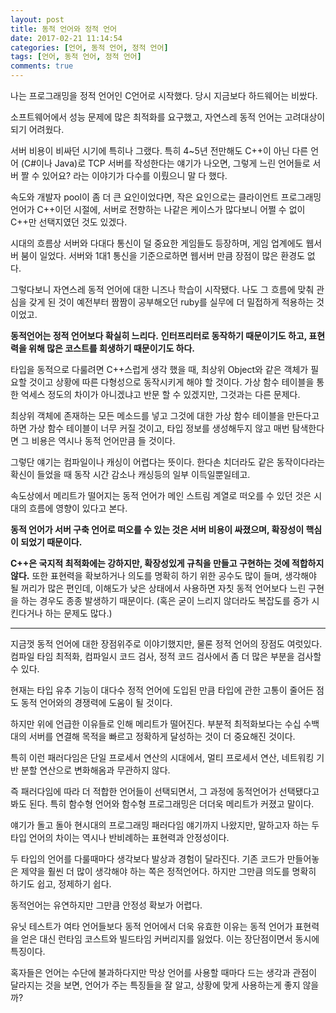 ```yaml
---
layout: post
title: 동적 언어와 정적 언어
date: 2017-02-21 11:14:54
categories: [언어, 동적 언어, 정적 언어]
tags: [언어, 동적 언어, 정적 언어]
comments: true
---
```

나는 프로그래밍을 정적 언어인 C언어로 시작했다.
당시 지금보다 하드웨어는 비쌌다.  
  
소프트웨어에서 성능 문제에 많은 최적화를 요구했고, 자연스레 동적 언어는 고려대상이 되기 어려웠다.  
  
서버 비용이 비싸던 시기에 특히나 그랬다.
특히 4~5년 전만해도 C++이 아닌 다른 언어 (C#이나 Java)로 TCP 서버를 작성한다는 얘기가 나오면, 그렇게 느린 언어들로 서버 짤 수 있어요? 라는 이야기가 다수를 이뤘으니 말 다 했다.
  
속도와 개발자 pool이 좀 더 큰 요인이었다면, 작은 요인으로는 클라이언트 프로그래밍 언어가 C++이던 시절에, 서버로 전향하는 나같은 케이스가 많다보니 어쩔 수 없이 C++만 선택지였던 것도 있겠다.
  
시대의 흐름상 서버와 다대다 통신이 덜 중요한 게임들도 등장하며, 게임 업계에도 웹서버 붐이 일었다.
서버와 1대1 통신을 기준으로하면 웹서버 만큼 장점이 많은 환경도 없다.
  
그렇다보니 자연스레 동적 언어에 대한 니즈나 학습이 시작됐다.
나도 그 흐름에 맞춰 관심을 갖게 된 것이 예전부터 짬짬이 공부해오던 ruby를 실무에 더 밀접하게 적용하는 것이었고.
  
**동적언어는 정적 언어보다 확실히 느리다.**
**인터프리터로 동작하기 때문이기도 하고, 표현력을 위해 많은 코스트를 희생하기 때문이기도 하다.**
  
타입을 동적으로 다룰려면 C++스럽게 생각 했을 때, 최상위 Object와 같은 객체가 필요할 것이고 상황에 따른 다형성으로 동작시키게 해야 할 것이다. 가상 함수 테이블을 통한 억세스 정도의 차이가 아니겠냐고 반문 할 수 있겠지만, 그것과는 다른 문제다.
  
최상위 객체에 존재하는 모든 메소드를 넣고 그것에 대한 가상 함수 테이블을 만든다고 하면 가상 함수 테이블이 너무 커질 것이고, 타입 정보를 생성해두지 않고 매번 탐색한다면 그 비용은 역시나 동적 언어만큼 들 것이다.
  
그렇단 얘기는 컴파일이나 캐싱이 어렵다는 뜻이다. 한다손 치더라도 같은 동작이다라는 확신이 들었을 때 동작 시간 감소나 캐싱등의 일부 이득일뿐일테고.
  
  
속도상에서 메리트가 떨어지는 동적 언어가 메인 스트림 계열로 떠오를 수 있던 것은 시대의 흐름에 영향이 있다고 본다.
  
**동적 언어가 서버 구축 언어로 떠오를 수 있는 것은 서버 비용이 싸졌으며, 확장성이 핵심이 되었기 때문이다.**
  
**C++은 국지적 최적화에는 강하지만, 확장성있게 규칙을 만들고 구현하는 것에 적합하지 않다.**
또한 표현력을 확보하거나 의도를 명확히 하기 위한 공수도 많이 들며, 생각해야 될 꺼리가 많은 편인데, 이해도가 낮은 상태에서 사용하면 자칫 동적 언어보다 느린 구현을 하는 경우도 종종 발생하기 때문이다. (혹은 굳이 느리지 않더라도 복잡도를 증가 시킨다거나 하는 문제도 많다.)

---

지금껏 동적 언어에 대한 장점위주로 이야기했지만, 물론 정적 언어의 장점도 여럿있다.
컴파일 타임 최적화, 컴파일시 코드 검사, 정적 코드 검사에서 좀 더 많은 부분을 검사할 수 있다.
  
현재는 타입 유추 기능이 대다수 정적 언어에 도입된 만큼 타입에 관한 고통이 줄어든 점도 동적 언어와의 경쟁력에 도움이 될 것이다.
  
하지만 위에 언급한 이유들로 인해 메리트가 떨어진다.
부분적 최적화보다는 수십 수백대의 서버를 연결해 목적을 빠르고 정확하게 달성하는 것이 더 중요해진 것이다.
  
특히 이런 패러다임은 단일 프로세서 연산의 시대에서, 멀티 프로세서 연산, 네트워킹 기반 분할 연산으로 변화해옴과 무관하지 않다.
  
즉 패러다임에 따라 더 적합한 언어들이 선택되면서, 그 과정에 동적언어가 선택됐다고 봐도 된다.
특히 함수형 언어와 함수형 프로그래밍은 더더욱 메리트가 커졌고 말이다.
  
얘기가 돌고 돌아 현시대의 프로그래밍 패러다임 얘기까지 나왔지만, 말하고자 하는 두 타입 언어의 차이는 역시나 반비례하는 표현력과 안정성이다.
  
두 타입의 언어를 다룰때마다 생각보다 발상과 경험이 달라진다. 기존 코드가 만들어놓은 제약을 훨씬 더 많이 생각해야 하는 쪽은 정적언어다. 하지만 그만큼 의도를 명확히 하기도 쉽고, 정제하기 쉽다.
  
동적언어는 유연하지만 그만큼 안정성 확보가 어렵다.
  
유닛 테스트가 여타 언어들보다 동적 언어에서 더욱 유효한 이유는 동적 언어가 표현력을 얻은 대신 런타임 코스트와 빌드타임 커버리지를 잃었다. 이는 장단점이면서 동시에 특징이다.
  
혹자들은 언어는 수단에 불과하다지만 막상 언어를 사용할 때마다 드는 생각과 관점이 달라지는 것을 보면, 언어가 주는 특징들을 잘 알고, 상황에 맞게 사용하는게 좋지 않을까?